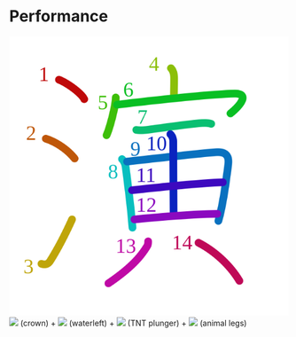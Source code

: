 # Performance
![演](../kanji-colorize/6f14.svg)
![](http://www.kanjidamage.com/assets/radsmall/crown-8ef5ecce0608dafcb65383fca482342b426aa51393f24254287b0012d7fff3bc.jpg) (crown) + ![](http://www.kanjidamage.com/assets/radsmall/water-4770d222295684a6fc1b8e8cec486da119e1bcc2eac91d06622b4671e0098359.jpg) (waterleft) + ![](http://www.kanjidamage.com/assets/radsmall/tntplunger-6a203786583f535b233a43a3a9e81ac761048da4a10f4055536c00f73ab10b4d.jpg) (TNT plunger) + ![](http://www.kanjidamage.com/assets/radsmall/legsanimal-f47296d2b96e0a2e1a35f2aab69890c9d8933e6119690f625c0997710fd80265.jpg) (animal legs)
